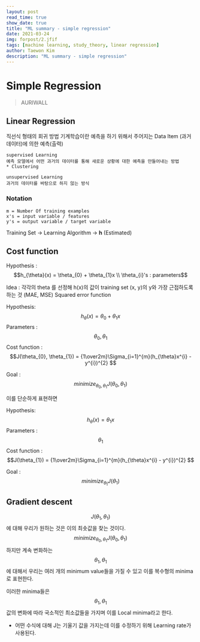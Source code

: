 ```yaml
---
layout: post
read_time: true
show_date: true
title: "ML summary - simple regression"
date: 2021-03-24
img: forpost/2.jfif
tags: [machine learning, study_theory, linear regression]
author: Taewon Kim
description: "ML summary - simple regression"
---
```



Simple Regression
=======================

> AURIWALL

Linear Regression
------
직선식 형태의 회귀 방법 
기계학습이란 예측을 하기 위해서 주어지는 Data Item (과거 데이터)에 의한 예측(출력)

    supervised Learning
    예측 모델에서 어떤 과거의 데이터를 통해 새로운 상황에 대한 예측을 만들어내는 방법
    * Clustering 

    unsupervised Learning
    과거의 데이터를 바탕으로 하지 않는 방식

### Notation
    m = Number Of training examples
    x's = input variable / features
    y's = output variable / target variable

Training Set -> Learning Algorithm ->  **h** (Estimated)

## Cost function
 Hypothesis : $$h_{\theta}(x) = \theta_{0} + \theta_{1}x \\ \theta_{i}'s : parameters$$

Idea : 각각의 theta 를 선정해 h(x)의 값이 training set (x, y)의 y와 가장 근접하도록 하는 것 (MAE, MSE) Squared error function

Hypothesis: $$h_{\theta}(x) = \theta_{0} + \theta_{1}x$$
Parameters : $$\theta_{0} , \theta_{1}$$
Cost function :
$$J(\theta_{0}, \theta_{1}) = {1\over2m}\Sigma_{i=1}^{m}(h_{\theta}x^{i} - y^{i})^{2} $$

Goal : $$ minimize _{\theta_{0}, \theta_{1}} J(\theta_{0}, \theta_{1})$$

이를 단순하게 표현하면
 
Hypothesis: $$h_{\theta}(x) = \theta_{1}x$$
Parameters : $$\theta_{1}$$
Cost function :
$$J(\theta_{1}) = {1\over2m}\Sigma_{i=1}^{m}(h_{\theta}x^{i} - y^{i})^{2} $$

Goal : $$ minimize _{\theta_{1}} J(\theta_{1})$$

## Gradient descent
$$ J(\theta_{1}, \theta_{1})$$ 
에 대해 우리가 원하는 것은 이의 최솟값을 찾는 것이다.
$$ minimize _{\theta_{0}, \theta_{1}} J(\theta_{0}, \theta_{1})$$
하지만 계속 변화하는 $$ \theta_{1}, \theta_{1}$$ 에 대해서 우리는 여러 개의 minimum value들을 가질 수 있고 이를 복수형의 minima로 표현한다.

이러한 minima들은 $$ \theta_{1}, \theta_{1}$$ 값의 변화에 따라 국소적인 최소값들을 가지며 이를 Local minima라고 한다.

* 어떤 수식에 대해 J는 기울기 값을 가지는데 이를 수정하기 위해 Learning rate가 사용된다.

